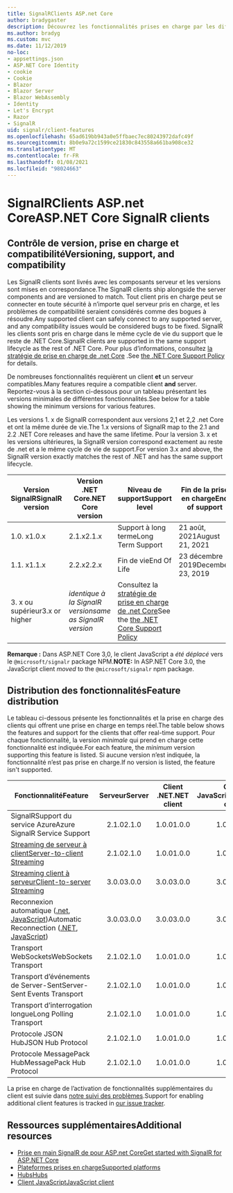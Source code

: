 ```yaml
---
title: SignalRClients ASP.net Core
author: bradygaster
description: Découvrez les fonctionnalités prises en charge par les différents SignalR clients ASP.net core.
ms.author: bradyg
ms.custom: mvc
ms.date: 11/12/2019
no-loc:
- appsettings.json
- ASP.NET Core Identity
- cookie
- Cookie
- Blazor
- Blazor Server
- Blazor WebAssembly
- Identity
- Let's Encrypt
- Razor
- SignalR
uid: signalr/client-features
ms.openlocfilehash: 65ad619bb943a0e5ffbaec7ec80243972dafc49f
ms.sourcegitcommit: 8b0e9a72c1599ce21830c843558a661ba908ce32
ms.translationtype: MT
ms.contentlocale: fr-FR
ms.lasthandoff: 01/08/2021
ms.locfileid: "98024663"
---
```

# <a name="aspnet-core-no-locsignalr-clients"></a><span data-ttu-id="89eb5-103">SignalRClients ASP.net Core</span><span class="sxs-lookup"><span data-stu-id="89eb5-103">ASP.NET Core SignalR clients</span></span>

## <a name="versioning-support-and-compatibility"></a><span data-ttu-id="89eb5-104">Contrôle de version, prise en charge et compatibilité</span><span class="sxs-lookup"><span data-stu-id="89eb5-104">Versioning, support, and compatibility</span></span>

<span data-ttu-id="89eb5-105">Les SignalR clients sont livrés avec les composants serveur et les versions sont mises en correspondance.</span><span class="sxs-lookup"><span data-stu-id="89eb5-105">The SignalR clients ship alongside the server components and are versioned to match.</span></span> <span data-ttu-id="89eb5-106">Tout client pris en charge peut se connecter en toute sécurité à n’importe quel serveur pris en charge, et les problèmes de compatibilité seraient considérés comme des bogues à résoudre.</span><span class="sxs-lookup"><span data-stu-id="89eb5-106">Any supported client can safely connect to any supported server, and any compatibility issues would be considered bugs to be fixed.</span></span> <span data-ttu-id="89eb5-107">SignalR les clients sont pris en charge dans le même cycle de vie du support que le reste de .NET Core.</span><span class="sxs-lookup"><span data-stu-id="89eb5-107">SignalR clients are supported in the same support lifecycle as the rest of .NET Core.</span></span> <span data-ttu-id="89eb5-108">Pour plus d’informations, consultez [la stratégie de prise en charge de .net Core](https://dotnet.microsoft.com/platform/support/policy/dotnet-core) .</span><span class="sxs-lookup"><span data-stu-id="89eb5-108">See [the .NET Core Support Policy](https://dotnet.microsoft.com/platform/support/policy/dotnet-core) for details.</span></span>

<span data-ttu-id="89eb5-109">De nombreuses fonctionnalités requièrent un client **et** un serveur compatibles.</span><span class="sxs-lookup"><span data-stu-id="89eb5-109">Many features require a compatible client **and** server.</span></span> <span data-ttu-id="89eb5-110">Reportez-vous à la section ci-dessous pour un tableau présentant les versions minimales de différentes fonctionnalités.</span><span class="sxs-lookup"><span data-stu-id="89eb5-110">See below for a table showing the minimum versions for various features.</span></span>

<span data-ttu-id="89eb5-111">Les versions 1. x de SignalR correspondent aux versions 2,1 et 2,2 .net Core et ont la même durée de vie.</span><span class="sxs-lookup"><span data-stu-id="89eb5-111">The 1.x versions of SignalR map to the 2.1 and 2.2 .NET Core releases and have the same lifetime.</span></span> <span data-ttu-id="89eb5-112">Pour la version 3. x et les versions ultérieures, la SignalR version correspond exactement au reste de .net et a le même cycle de vie de support.</span><span class="sxs-lookup"><span data-stu-id="89eb5-112">For version 3.x and above, the SignalR version exactly matches the rest of .NET and has the same support lifecycle.</span></span>

| <span data-ttu-id="89eb5-113">Version SignalR</span><span class="sxs-lookup"><span data-stu-id="89eb5-113">SignalR version</span></span> | <span data-ttu-id="89eb5-114">Version .NET Core</span><span class="sxs-lookup"><span data-stu-id="89eb5-114">.NET Core version</span></span> | <span data-ttu-id="89eb5-115">Niveau de support</span><span class="sxs-lookup"><span data-stu-id="89eb5-115">Support level</span></span> | <span data-ttu-id="89eb5-116">Fin de la prise en charge</span><span class="sxs-lookup"><span data-stu-id="89eb5-116">End of support</span></span> |
| - | - | - | - |
| <span data-ttu-id="89eb5-117">1.0. x</span><span class="sxs-lookup"><span data-stu-id="89eb5-117">1.0.x</span></span> | <span data-ttu-id="89eb5-118">2.1.x</span><span class="sxs-lookup"><span data-stu-id="89eb5-118">2.1.x</span></span> | <span data-ttu-id="89eb5-119">Support à long terme</span><span class="sxs-lookup"><span data-stu-id="89eb5-119">Long Term Support</span></span> | <span data-ttu-id="89eb5-120">21 août, 2021</span><span class="sxs-lookup"><span data-stu-id="89eb5-120">August 21, 2021</span></span> |
| <span data-ttu-id="89eb5-121">1.1. x</span><span class="sxs-lookup"><span data-stu-id="89eb5-121">1.1.x</span></span> | <span data-ttu-id="89eb5-122">2.2.x</span><span class="sxs-lookup"><span data-stu-id="89eb5-122">2.2.x</span></span> | <span data-ttu-id="89eb5-123">Fin de vie</span><span class="sxs-lookup"><span data-stu-id="89eb5-123">End Of Life</span></span> | <span data-ttu-id="89eb5-124">23 décembre 2019</span><span class="sxs-lookup"><span data-stu-id="89eb5-124">December 23, 2019</span></span> |
| <span data-ttu-id="89eb5-125">3. x ou supérieur</span><span class="sxs-lookup"><span data-stu-id="89eb5-125">3.x or higher</span></span> | <span data-ttu-id="89eb5-126">*identique à la SignalR version*</span><span class="sxs-lookup"><span data-stu-id="89eb5-126">*same as SignalR version*</span></span> | <span data-ttu-id="89eb5-127">Consultez la [stratégie de prise en charge de .net Core](https://dotnet.microsoft.com/platform/support/policy/dotnet-core)</span><span class="sxs-lookup"><span data-stu-id="89eb5-127">See the [the .NET Core Support Policy](https://dotnet.microsoft.com/platform/support/policy/dotnet-core)</span></span> |

<span data-ttu-id="89eb5-128">**Remarque :** Dans ASP.NET Core 3,0, le client JavaScript a *été déplacé* vers le `@microsoft/signalr` package NPM.</span><span class="sxs-lookup"><span data-stu-id="89eb5-128">**NOTE:** In ASP.NET Core 3.0, the JavaScript client *moved* to the `@microsoft/signalr` npm package.</span></span>

## <a name="feature-distribution"></a><span data-ttu-id="89eb5-129">Distribution des fonctionnalités</span><span class="sxs-lookup"><span data-stu-id="89eb5-129">Feature distribution</span></span>

<span data-ttu-id="89eb5-130">Le tableau ci-dessous présente les fonctionnalités et la prise en charge des clients qui offrent une prise en charge en temps réel.</span><span class="sxs-lookup"><span data-stu-id="89eb5-130">The table below shows the features and support for the clients that offer real-time support.</span></span> <span data-ttu-id="89eb5-131">Pour chaque fonctionnalité, la version *minimale* qui prend en charge cette fonctionnalité est indiquée.</span><span class="sxs-lookup"><span data-stu-id="89eb5-131">For each feature, the *minimum* version supporting this feature is listed.</span></span> <span data-ttu-id="89eb5-132">Si aucune version n’est indiquée, la fonctionnalité n’est pas prise en charge.</span><span class="sxs-lookup"><span data-stu-id="89eb5-132">If no version is listed, the feature isn't supported.</span></span>

| <span data-ttu-id="89eb5-133">Fonctionnalité</span><span class="sxs-lookup"><span data-stu-id="89eb5-133">Feature</span></span> | <span data-ttu-id="89eb5-134">Serveur</span><span class="sxs-lookup"><span data-stu-id="89eb5-134">Server</span></span> | <span data-ttu-id="89eb5-135">Client .NET</span><span class="sxs-lookup"><span data-stu-id="89eb5-135">.NET client</span></span> | <span data-ttu-id="89eb5-136">Client JavaScript</span><span class="sxs-lookup"><span data-stu-id="89eb5-136">JavaScript client</span></span> | <span data-ttu-id="89eb5-137">Client Java</span><span class="sxs-lookup"><span data-stu-id="89eb5-137">Java client</span></span> |
| ---- | :-: | :-: | :-: | :-: |
| <span data-ttu-id="89eb5-138">SignalRSupport du service Azure</span><span class="sxs-lookup"><span data-stu-id="89eb5-138">Azure SignalR Service Support</span></span> |<span data-ttu-id="89eb5-139">2.1.0</span><span class="sxs-lookup"><span data-stu-id="89eb5-139">2.1.0</span></span>|<span data-ttu-id="89eb5-140">1.0.0</span><span class="sxs-lookup"><span data-stu-id="89eb5-140">1.0.0</span></span>|<span data-ttu-id="89eb5-141">1.0.0</span><span class="sxs-lookup"><span data-stu-id="89eb5-141">1.0.0</span></span>|<span data-ttu-id="89eb5-142">1.0.0</span><span class="sxs-lookup"><span data-stu-id="89eb5-142">1.0.0</span></span>|
| [<span data-ttu-id="89eb5-143">Streaming de serveur à client</span><span class="sxs-lookup"><span data-stu-id="89eb5-143">Server-to-client Streaming</span></span>](xref:signalr/streaming)          |<span data-ttu-id="89eb5-144">2.1.0</span><span class="sxs-lookup"><span data-stu-id="89eb5-144">2.1.0</span></span>|<span data-ttu-id="89eb5-145">1.0.0</span><span class="sxs-lookup"><span data-stu-id="89eb5-145">1.0.0</span></span>|<span data-ttu-id="89eb5-146">1.0.0</span><span class="sxs-lookup"><span data-stu-id="89eb5-146">1.0.0</span></span>|<span data-ttu-id="89eb5-147">1.0.0</span><span class="sxs-lookup"><span data-stu-id="89eb5-147">1.0.0</span></span>|
| [<span data-ttu-id="89eb5-148">Streaming client à serveur</span><span class="sxs-lookup"><span data-stu-id="89eb5-148">Client-to-server Streaming</span></span>](xref:signalr/streaming)          |<span data-ttu-id="89eb5-149">3.0.0</span><span class="sxs-lookup"><span data-stu-id="89eb5-149">3.0.0</span></span>|<span data-ttu-id="89eb5-150">3.0.0</span><span class="sxs-lookup"><span data-stu-id="89eb5-150">3.0.0</span></span>|<span data-ttu-id="89eb5-151">3.0.0</span><span class="sxs-lookup"><span data-stu-id="89eb5-151">3.0.0</span></span>|<span data-ttu-id="89eb5-152">3.0.0</span><span class="sxs-lookup"><span data-stu-id="89eb5-152">3.0.0</span></span>|
| <span data-ttu-id="89eb5-153">Reconnexion automatique ([.net](./dotnet-client.md?tabs=visual-studio&view=aspnetcore-3.0#handle-lost-connection), [JavaScript](./javascript-client.md?view=aspnetcore-3.0#reconnect-clients))</span><span class="sxs-lookup"><span data-stu-id="89eb5-153">Automatic Reconnection ([.NET](./dotnet-client.md?tabs=visual-studio&view=aspnetcore-3.0#handle-lost-connection), [JavaScript](./javascript-client.md?view=aspnetcore-3.0#reconnect-clients))</span></span>          |<span data-ttu-id="89eb5-154">3.0.0</span><span class="sxs-lookup"><span data-stu-id="89eb5-154">3.0.0</span></span>|<span data-ttu-id="89eb5-155">3.0.0</span><span class="sxs-lookup"><span data-stu-id="89eb5-155">3.0.0</span></span>|<span data-ttu-id="89eb5-156">3.0.0</span><span class="sxs-lookup"><span data-stu-id="89eb5-156">3.0.0</span></span>|❌|
| <span data-ttu-id="89eb5-157">Transport WebSockets</span><span class="sxs-lookup"><span data-stu-id="89eb5-157">WebSockets Transport</span></span> |<span data-ttu-id="89eb5-158">2.1.0</span><span class="sxs-lookup"><span data-stu-id="89eb5-158">2.1.0</span></span>|<span data-ttu-id="89eb5-159">1.0.0</span><span class="sxs-lookup"><span data-stu-id="89eb5-159">1.0.0</span></span>|<span data-ttu-id="89eb5-160">1.0.0</span><span class="sxs-lookup"><span data-stu-id="89eb5-160">1.0.0</span></span>|<span data-ttu-id="89eb5-161">1.0.0</span><span class="sxs-lookup"><span data-stu-id="89eb5-161">1.0.0</span></span>|
| <span data-ttu-id="89eb5-162">Transport d’événements de Server-Sent</span><span class="sxs-lookup"><span data-stu-id="89eb5-162">Server-Sent Events Transport</span></span> |<span data-ttu-id="89eb5-163">2.1.0</span><span class="sxs-lookup"><span data-stu-id="89eb5-163">2.1.0</span></span>|<span data-ttu-id="89eb5-164">1.0.0</span><span class="sxs-lookup"><span data-stu-id="89eb5-164">1.0.0</span></span>|<span data-ttu-id="89eb5-165">1.0.0</span><span class="sxs-lookup"><span data-stu-id="89eb5-165">1.0.0</span></span>|❌|
| <span data-ttu-id="89eb5-166">Transport d’interrogation longue</span><span class="sxs-lookup"><span data-stu-id="89eb5-166">Long Polling Transport</span></span> |<span data-ttu-id="89eb5-167">2.1.0</span><span class="sxs-lookup"><span data-stu-id="89eb5-167">2.1.0</span></span>|<span data-ttu-id="89eb5-168">1.0.0</span><span class="sxs-lookup"><span data-stu-id="89eb5-168">1.0.0</span></span>|<span data-ttu-id="89eb5-169">1.0.0</span><span class="sxs-lookup"><span data-stu-id="89eb5-169">1.0.0</span></span>|<span data-ttu-id="89eb5-170">3.0.0</span><span class="sxs-lookup"><span data-stu-id="89eb5-170">3.0.0</span></span>|
| <span data-ttu-id="89eb5-171">Protocole JSON Hub</span><span class="sxs-lookup"><span data-stu-id="89eb5-171">JSON Hub Protocol</span></span> |<span data-ttu-id="89eb5-172">2.1.0</span><span class="sxs-lookup"><span data-stu-id="89eb5-172">2.1.0</span></span>|<span data-ttu-id="89eb5-173">1.0.0</span><span class="sxs-lookup"><span data-stu-id="89eb5-173">1.0.0</span></span>|<span data-ttu-id="89eb5-174">1.0.0</span><span class="sxs-lookup"><span data-stu-id="89eb5-174">1.0.0</span></span>|<span data-ttu-id="89eb5-175">1.0.0</span><span class="sxs-lookup"><span data-stu-id="89eb5-175">1.0.0</span></span>|
| <span data-ttu-id="89eb5-176">Protocole MessagePack Hub</span><span class="sxs-lookup"><span data-stu-id="89eb5-176">MessagePack Hub Protocol</span></span> |<span data-ttu-id="89eb5-177">2.1.0</span><span class="sxs-lookup"><span data-stu-id="89eb5-177">2.1.0</span></span>|<span data-ttu-id="89eb5-178">1.0.0</span><span class="sxs-lookup"><span data-stu-id="89eb5-178">1.0.0</span></span>|<span data-ttu-id="89eb5-179">1.0.0</span><span class="sxs-lookup"><span data-stu-id="89eb5-179">1.0.0</span></span>|<span data-ttu-id="89eb5-180">5.0.0</span><span class="sxs-lookup"><span data-stu-id="89eb5-180">5.0.0</span></span>|

<span data-ttu-id="89eb5-181">La prise en charge de l’activation de fonctionnalités supplémentaires du client est suivie dans [notre suivi des problèmes](https://github.com/dotnet/AspNetCore/issues).</span><span class="sxs-lookup"><span data-stu-id="89eb5-181">Support for enabling additional client features is tracked in [our issue tracker](https://github.com/dotnet/AspNetCore/issues).</span></span>

## <a name="additional-resources"></a><span data-ttu-id="89eb5-182">Ressources supplémentaires</span><span class="sxs-lookup"><span data-stu-id="89eb5-182">Additional resources</span></span>

* [<span data-ttu-id="89eb5-183">Prise en main SignalR de pour ASP.net Core</span><span class="sxs-lookup"><span data-stu-id="89eb5-183">Get started with SignalR for ASP.NET Core</span></span>](xref:tutorials/signalr)
* [<span data-ttu-id="89eb5-184">Plateformes prises en charge</span><span class="sxs-lookup"><span data-stu-id="89eb5-184">Supported platforms</span></span>](xref:signalr/supported-platforms)
* [<span data-ttu-id="89eb5-185">Hubs</span><span class="sxs-lookup"><span data-stu-id="89eb5-185">Hubs</span></span>](xref:signalr/hubs)
* [<span data-ttu-id="89eb5-186">Client JavaScript</span><span class="sxs-lookup"><span data-stu-id="89eb5-186">JavaScript client</span></span>](xref:signalr/javascript-client)